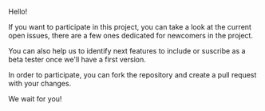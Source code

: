 Hello! 

If you want to participate in this project, you can take a look at the current open issues, there are a few ones dedicated for newcomers in the project.

You can also help us to identify next features to include or suscribe as a beta tester once we'll have a first version.

In order to participate, you can fork the repository and create a pull request with your changes.

We wait for you!
